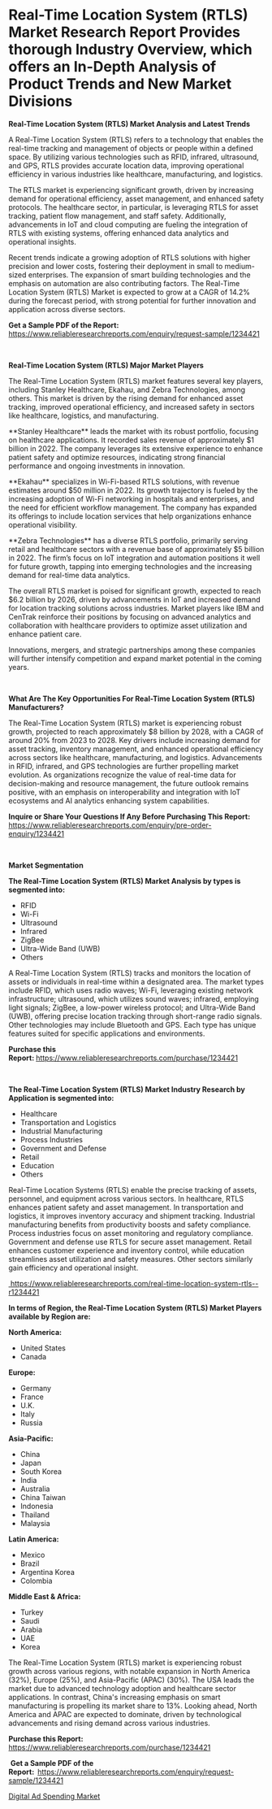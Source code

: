 <p><h1>Real-Time Location System (RTLS) Market Research Report Provides thorough Industry Overview, which offers an In-Depth Analysis of Product Trends and New Market Divisions</h1></p><p><strong>Real-Time Location System (RTLS) Market Analysis and Latest Trends</strong></p>
<p><p>A Real-Time Location System (RTLS) refers to a technology that enables the real-time tracking and management of objects or people within a defined space. By utilizing various technologies such as RFID, infrared, ultrasound, and GPS, RTLS provides accurate location data, improving operational efficiency in various industries like healthcare, manufacturing, and logistics.</p><p>The RTLS market is experiencing significant growth, driven by increasing demand for operational efficiency, asset management, and enhanced safety protocols. The healthcare sector, in particular, is leveraging RTLS for asset tracking, patient flow management, and staff safety. Additionally, advancements in IoT and cloud computing are fueling the integration of RTLS with existing systems, offering enhanced data analytics and operational insights.</p><p>Recent trends indicate a growing adoption of RTLS solutions with higher precision and lower costs, fostering their deployment in small to medium-sized enterprises. The expansion of smart building technologies and the emphasis on automation are also contributing factors. The Real-Time Location System (RTLS) Market is expected to grow at a CAGR of 14.2% during the forecast period, with strong potential for further innovation and application across diverse sectors.</p></p>
<p><strong>Get a Sample PDF of the Report:&nbsp;</strong> <a href="https://www.reliableresearchreports.com/enquiry/request-sample/1234421?utm_campaign=2734&utm_medium=2&utm_source=Github&utm_content=ia&utm_term=09032025&utm_id=real-time-location-system-rtls">https://www.reliableresearchreports.com/enquiry/request-sample/1234421</a></p>
<p>&nbsp;</p>
<p><strong>Real-Time Location System (RTLS) Major Market Players</strong></p>
<p><p>The Real-Time Location System (RTLS) market features several key players, including Stanley Healthcare, Ekahau, and Zebra Technologies, among others. This market is driven by the rising demand for enhanced asset tracking, improved operational efficiency, and increased safety in sectors like healthcare, logistics, and manufacturing.</p><p>**Stanley Healthcare** leads the market with its robust portfolio, focusing on healthcare applications. It recorded sales revenue of approximately $1 billion in 2022. The company leverages its extensive experience to enhance patient safety and optimize resources, indicating strong financial performance and ongoing investments in innovation.</p><p>**Ekahau** specializes in Wi-Fi-based RTLS solutions, with revenue estimates around $50 million in 2022. Its growth trajectory is fueled by the increasing adoption of Wi-Fi networking in hospitals and enterprises, and the need for efficient workflow management. The company has expanded its offerings to include location services that help organizations enhance operational visibility.</p><p>**Zebra Technologies** has a diverse RTLS portfolio, primarily serving retail and healthcare sectors with a revenue base of approximately $5 billion in 2022. The firm’s focus on IoT integration and automation positions it well for future growth, tapping into emerging technologies and the increasing demand for real-time data analytics.</p><p>The overall RTLS market is poised for significant growth, expected to reach $6.2 billion by 2026, driven by advancements in IoT and increased demand for location tracking solutions across industries. Market players like IBM and CenTrak reinforce their positions by focusing on advanced analytics and collaboration with healthcare providers to optimize asset utilization and enhance patient care.</p><p>Innovations, mergers, and strategic partnerships among these companies will further intensify competition and expand market potential in the coming years.</p></p>
<p>&nbsp;</p>
<p><strong>What Are The Key Opportunities For Real-Time Location System (RTLS) Manufacturers?</strong></p>
<p><p>The Real-Time Location System (RTLS) market is experiencing robust growth, projected to reach approximately $8 billion by 2028, with a CAGR of around 20% from 2023 to 2028. Key drivers include increasing demand for asset tracking, inventory management, and enhanced operational efficiency across sectors like healthcare, manufacturing, and logistics. Advancements in RFID, infrared, and GPS technologies are further propelling market evolution. As organizations recognize the value of real-time data for decision-making and resource management, the future outlook remains positive, with an emphasis on interoperability and integration with IoT ecosystems and AI analytics enhancing system capabilities.</p></p>
<p><strong>Inquire or Share Your Questions If Any Before Purchasing This Report:</strong> <a href="https://www.reliableresearchreports.com/enquiry/pre-order-enquiry/1234421?utm_campaign=2734&utm_medium=2&utm_source=Github&utm_content=ia&utm_term=09032025&utm_id=real-time-location-system-rtls">https://www.reliableresearchreports.com/enquiry/pre-order-enquiry/1234421</a></p>
<p>&nbsp;</p>
<p><strong>Market Segmentation</strong></p>
<p><strong>The Real-Time Location System (RTLS) Market Analysis by types is segmented into:</strong></p>
<p><ul><li>RFID</li><li>Wi-Fi</li><li>Ultrasound</li><li>Infrared</li><li>ZigBee</li><li>Ultra-Wide Band (UWB)</li><li>Others</li></ul></p>
<p><p>A Real-Time Location System (RTLS) tracks and monitors the location of assets or individuals in real-time within a designated area. The market types include RFID, which uses radio waves; Wi-Fi, leveraging existing network infrastructure; ultrasound, which utilizes sound waves; infrared, employing light signals; ZigBee, a low-power wireless protocol; and Ultra-Wide Band (UWB), offering precise location tracking through short-range radio signals. Other technologies may include Bluetooth and GPS. Each type has unique features suited for specific applications and environments.</p></p>
<p><strong>Purchase this Report:&nbsp;</strong><a href="https://www.reliableresearchreports.com/purchase/1234421?utm_campaign=2734&utm_medium=2&utm_source=Github&utm_content=ia&utm_term=09032025&utm_id=real-time-location-system-rtls">https://www.reliableresearchreports.com/purchase/1234421</a></p>
<p>&nbsp;</p>
<p><strong>The Real-Time Location System (RTLS) Market Industry Research by Application is segmented into:</strong></p>
<p><ul><li>Healthcare</li><li>Transportation and Logistics</li><li>Industrial Manufacturing</li><li>Process Industries</li><li>Government and Defense</li><li>Retail</li><li>Education</li><li>Others</li></ul></p>
<p><p>Real-Time Location Systems (RTLS) enable the precise tracking of assets, personnel, and equipment across various sectors. In healthcare, RTLS enhances patient safety and asset management. In transportation and logistics, it improves inventory accuracy and shipment tracking. Industrial manufacturing benefits from productivity boosts and safety compliance. Process industries focus on asset monitoring and regulatory compliance. Government and defense use RTLS for secure asset management. Retail enhances customer experience and inventory control, while education streamlines asset utilization and safety measures. Other sectors similarly gain efficiency and operational insight.</p></p>
<p><a href="https://www.reliableresearchreports.com/real-time-location-system-rtls--r1234421?utm_campaign=2734&utm_medium=2&utm_source=Github&utm_content=ia&utm_term=09032025&utm_id=real-time-location-system-rtls">&nbsp;https://www.reliableresearchreports.com/real-time-location-system-rtls--r1234421</a></p>
<p><strong>In terms of Region, the Real-Time Location System (RTLS) Market Players available by Region are:</strong></p>
<p>
    <p> <strong> North America: </strong>
        <ul>
            <li>United States</li>
            <li>Canada</li>
        </ul>
        </p> 
    <p> <strong> Europe: </strong>
        <ul>
            <li>Germany</li>
            <li>France</li>
            <li>U.K.</li>
            <li>Italy</li>
            <li>Russia</li>
        </ul>
        </p> 
    <p> <strong> Asia-Pacific: </strong>
        <ul>
            <li>China</li>
            <li>Japan</li>
            <li>South Korea</li>
            <li>India</li>
            <li>Australia</li>
            <li>China Taiwan</li>
            <li>Indonesia</li>
            <li>Thailand</li>
            <li>Malaysia</li>
        </ul>
        </p> 
    <p> <strong> Latin America: </strong>
        <ul>
            <li>Mexico</li>
            <li>Brazil</li>
            <li>Argentina Korea</li>
            <li>Colombia</li>
        </ul>
        </p> 
    <p> <strong> Middle East & Africa: </strong>
        <ul>
            <li>Turkey</li>
            <li>Saudi</li>
            <li>Arabia</li>
            <li>UAE</li>
            <li>Korea</li>
        </ul>
    </p>
    </p>
<p><p>The Real-Time Location System (RTLS) market is experiencing robust growth across various regions, with notable expansion in North America (32%), Europe (25%), and Asia-Pacific (APAC) (30%). The USA leads the market due to advanced technology adoption and healthcare sector applications. In contrast, China's increasing emphasis on smart manufacturing is propelling its market share to 13%. Looking ahead, North America and APAC are expected to dominate, driven by technological advancements and rising demand across various industries.</p></p>
<p><strong>Purchase this Report: </strong><a href="https://www.reliableresearchreports.com/purchase/1234421?utm_campaign=2734&utm_medium=2&utm_source=Github&utm_content=ia&utm_term=09032025&utm_id=real-time-location-system-rtls">https://www.reliableresearchreports.com/purchase/1234421</a></p>
<p>&nbsp;<strong>Get a Sample PDF of the Report:&nbsp;&nbsp;</strong><a href="https://www.reliableresearchreports.com/enquiry/request-sample/1234421?utm_campaign=2734&utm_medium=2&utm_source=Github&utm_content=ia&utm_term=09032025&utm_id=real-time-location-system-rtls">https://www.reliableresearchreports.com/enquiry/request-sample/1234421</a></p>
<p><strong></strong></p>
<p><p><a href="https://github.com/xanaanenkaly/Market-Research-Report-List-1/blob/main/digital-ad-spending-market.md?utm_campaign=2734&utm_medium=2&utm_source=Github&utm_content=ia&utm_term=09032025&utm_id=real-time-location-system-rtls">Digital Ad Spending Market</a></p></p>